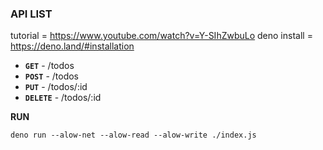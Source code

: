 ### API LIST
tutorial = https://www.youtube.com/watch?v=Y-SIhZwbuLo
deno install = https://deno.land/#installation

- **`GET`** - /todos
- **`POST`** - /todos
- **`PUT`** - /todos/:id
- **`DELETE`** - /todos/:id


**RUN**

```
deno run --alow-net --alow-read --alow-write ./index.js
```
